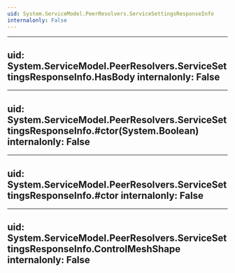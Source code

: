 ```yaml
---
uid: System.ServiceModel.PeerResolvers.ServiceSettingsResponseInfo
internalonly: False
---
```


---
uid: System.ServiceModel.PeerResolvers.ServiceSettingsResponseInfo.HasBody
internalonly: False
---

---
uid: System.ServiceModel.PeerResolvers.ServiceSettingsResponseInfo.#ctor(System.Boolean)
internalonly: False
---

---
uid: System.ServiceModel.PeerResolvers.ServiceSettingsResponseInfo.#ctor
internalonly: False
---

---
uid: System.ServiceModel.PeerResolvers.ServiceSettingsResponseInfo.ControlMeshShape
internalonly: False
---
